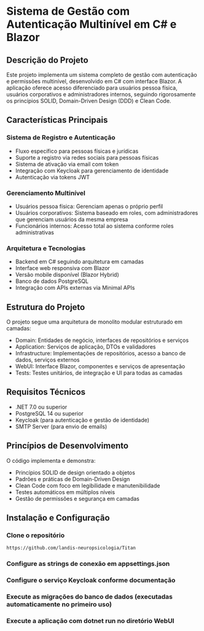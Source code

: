 # Sistema de Gestão com Autenticação Multinível em C# e Blazor
## Descrição do Projeto
Este projeto implementa um sistema completo de gestão com autenticação e permissões multinível, desenvolvido em C# com interface Blazor. A aplicação oferece acesso diferenciado para usuários pessoa física, usuários corporativos e administradores internos, seguindo rigorosamente os princípios SOLID, Domain-Driven Design (DDD) e Clean Code.

## Características Principais

### Sistema de Registro e Autenticação

- Fluxo específico para pessoas físicas e jurídicas
- Suporte a registro via redes sociais para pessoas físicas
- Sistema de ativação via email com token
- Integração com Keycloak para gerenciamento de identidade
- Autenticação via tokens JWT

### Gerenciamento Multinível

- Usuários pessoa física: Gerenciam apenas o próprio perfil
- Usuários corporativos: Sistema baseado em roles, com administradores que gerenciam usuários da mesma empresa
- Funcionários internos: Acesso total ao sistema conforme roles administrativas

### Arquitetura e Tecnologias

- Backend em C# seguindo arquitetura em camadas
- Interface web responsiva com Blazor
- Versão mobile disponível (Blazor Hybrid)
- Banco de dados PostgreSQL
- Integração com APIs externas via Minimal APIs

## Estrutura do Projeto
O projeto segue uma arquitetura de monolito modular estruturado em camadas:

- Domain: Entidades de negócio, interfaces de repositórios e serviços
- Application: Serviços de aplicação, DTOs e validadores
- Infrastructure: Implementações de repositórios, acesso a banco de dados, serviços externos
- WebUI: Interface Blazor, componentes e serviços de apresentação
- Tests: Testes unitários, de integração e UI para todas as camadas

## Requisitos Técnicos

- .NET 7.0 ou superior
- PostgreSQL 14 ou superior
- Keycloak (para autenticação e gestão de identidade)
- SMTP Server (para envio de emails)

## Princípios de Desenvolvimento
O código implementa e demonstra:

- Princípios SOLID de design orientado a objetos
- Padrões e práticas de Domain-Driven Design
- Clean Code com foco em legibilidade e manutenibilidade
- Testes automáticos em múltiplos níveis
- Gestão de permissões e segurança em camadas

## Instalação e Configuração

### Clone o repositório

```markdown
https://github.com/landis-neuropsicologia/Titan
```

### Configure as strings de conexão em appsettings.json

### Configure o serviço Keycloak conforme documentação

### Execute as migrações do banco de dados (executadas automaticamente no primeiro uso)

### Execute a aplicação com dotnet run no diretório WebUI
